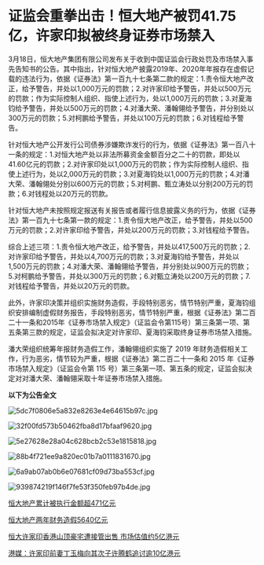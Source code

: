# 证监会重拳出击！恒大地产被罚41.75亿，许家印拟被终身证券市场禁入

3月18日，恒大地产集团有限公司发布关于收到中国证监会行政处罚及市场禁入事先告知书的公告。其中指出，针对恒大地产披露2019年、2020年年报存在虚假记载的违法行为，依据《证券法》第一百九十七条第二款的规定：1.责令恒大地产改正，给予警告，并处以1,000万元的罚款；2.对许家印给予警告，并处以500万元的罚款；作为实际控制人组织、指使上述行为，处以1,000万元的罚款；3.对夏海钧给予警告，并处以500万元的罚款；4.对潘大荣、潘翰翎给予警告，并分别处以300万元的罚款；5.对柯鹏给予警告，并处以100万元的罚款；6.对钱程给予警告。

针对恒大地产公开发行公司债券涉嫌欺诈发行的行为，依据《证券法》第一百八十一条的规定：1.对恒大地产处以非法所募资金金额百分之二十的罚款，即处以41.60亿元的罚款；2.对许家印处以1,000万元的罚款；作为实际控制人组织、指使上述行为，处以2,000万元的罚款；3.对夏海钧处以1,000万元的罚款；4.对潘大荣、潘翰翎处分别以600万元的罚款；5.对柯鹏、甄立涛处以分别200万元的罚款；6.对钱程处以20万元的罚款。

针对恒大地产未按照规定报送有关报告或者履行信息披露义务的行为，依据《证券法》第一百九十七条第一款的规定：1.责令恒大地产改正，给予警告，并处以500万元的罚款；2.对许家印给予警告，并处以200万元的罚款；3.对钱程给予警告。

综合上述三项：1.责令恒大地产改正，给予警告，并处以417,500万元的罚款；2.对许家印给予警告，并处以4,700万元的罚款；3.对夏海钧给予警告，并处以1,500万元的罚款；4.对潘大荣、潘翰翎给予警告，并分别处以900万元的罚款；5.对柯鹏给予警告，并处以300万元的罚款；6.对甄立涛处以200万元的罚款；7.对钱程给予警告，并处以20万元的罚款。

此外，许家印决策并组织实施财务造假，手段特别恶劣，情节特别严重，夏海钧组织安排编制虚假财务报告，手段特别恶劣，情节特别严重，根据《证券法》第二百二十一条和2015年《证券市场禁入规定》（证监会令第115号）第三条第一项、第五条第三款的规定，证监会拟决定对许家印、夏海钧采取终身证券市场禁入措施。

潘大荣组织统筹年报财务造假工作，潘翰翎组织实施了 2019 年财务造假相关工作，行为恶劣，情节较为严重，根据《证券法》第二百二十一条和 2015
年《证券市场禁入规定》（证监会令第 115 号）第三条第一项、第五条的规定，证监会拟决定对对潘大荣、潘翰翎采取十年证券市场禁入措施。

**以下为公告全文**

![5dc7f0806e5a832e8263e4e64615b97c.jpg](https://raw.githubusercontent.com/qqhsx/qqnews_image/main/2024/03/18/证监会重拳出击！恒大地产被罚41.75亿，许家印拟被终身证券市场禁入/5dc7f0806e5a832e8263e4e64615b97c.jpg)

![32f00fd573b50462fba8d17bfaaf9620.jpg](https://raw.githubusercontent.com/qqhsx/qqnews_image/main/2024/03/18/证监会重拳出击！恒大地产被罚41.75亿，许家印拟被终身证券市场禁入/32f00fd573b50462fba8d17bfaaf9620.jpg)

![5e27628e28a04c628bcb2c53e1815818.jpg](https://raw.githubusercontent.com/qqhsx/qqnews_image/main/2024/03/18/证监会重拳出击！恒大地产被罚41.75亿，许家印拟被终身证券市场禁入/5e27628e28a04c628bcb2c53e1815818.jpg)

![88b4f721ee9a820ec01b7a0111831670.jpg](https://raw.githubusercontent.com/qqhsx/qqnews_image/main/2024/03/18/证监会重拳出击！恒大地产被罚41.75亿，许家印拟被终身证券市场禁入/88b4f721ee9a820ec01b7a0111831670.jpg)

![6a9ab07ab0b6e07681cf09d73ba553cf.jpg](https://raw.githubusercontent.com/qqhsx/qqnews_image/main/2024/03/18/证监会重拳出击！恒大地产被罚41.75亿，许家印拟被终身证券市场禁入/6a9ab07ab0b6e07681cf09d73ba553cf.jpg)

![939874219f146f7fe53f350feb97b4de.jpg](https://raw.githubusercontent.com/qqhsx/qqnews_image/main/2024/03/18/证监会重拳出击！恒大地产被罚41.75亿，许家印拟被终身证券市场禁入/939874219f146f7fe53f350feb97b4de.jpg)

[恒大地产累计被执行金额超471亿元](https://news.qq.com/rain/a/20240318A08MW200)

[恒大地产两年财务造假5640亿元](https://news.qq.com/rain/a/20240318A09K3900)

[恒大许家印香港山顶豪宅遭接管出售 市场估值约5亿港元 ](https://news.qq.com/rain/a/20240229A090BZ00)

[港媒：许家印前妻丁玉梅向其次子许腾鹤追讨逾10亿港元 ](https://news.qq.com/rain/a/20240318A08MW200)

